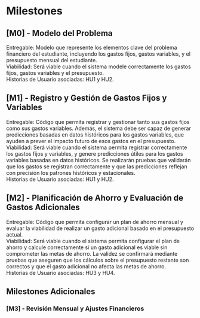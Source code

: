 # Milestones

## [M0] - Modelo del Problema
Entregable: Modelo que represente los elementos clave del problema financiero del estudiante, incluyendo los gastos fijos, gastos variables, y el presupuesto mensual del estudiante.  
Viabilidad: Será viable cuando el sistema modele correctamente los gastos fijos, gastos variables y el presupuesto.   
Historias de Usuario asociadas: HU1 y HU2.  

## [M1] - Registro y Gestión de Gastos Fijos y Variables
Entregable: Código que permita registrar y gestionar tanto sus gastos fijos como sus gastos variables. Además, el sistema debe ser capaz de generar predicciones basadas en datos históricos para los gastos variables, que ayuden a prever el impacto futuro de esos gastos en el presupuesto.  
Viabilidad: Será viable cuando el sistema permita registrar correctamente los gastos fijos y variables, y genere predicciones útiles para los gastos variables basadas en datos históricos. Se realizarán pruebas que validarán que los gastos se registran correctamente y que las predicciones reflejan con precisión los patrones históricos y estacionales.    
Historias de Usuario asociadas: HU1 y HU2.  

## [M2] - Planificación de Ahorro y Evaluación de Gastos Adicionales
Entregable: Código que permita configurar un plan de ahorro mensual y evaluar la viabilidad de realizar un gasto adicional basado en el presupuesto actual.  
Viabilidad: Será viable cuando el sistema permita configurar el plan de ahorro y calcule correctamente si un gasto adicional es viable sin comprometer las metas de ahorro. La validez se confirmará mediante pruebas que aseguren que los cálculos sobre el presupuesto restante son correctos y que el gasto adicional no afecta las metas de ahorro.  
Historias de Usuario asociadas: HU3 y HU4.  

## Milestones Adicionales

### [M3] - Revisión Mensual y Ajustes Financieros